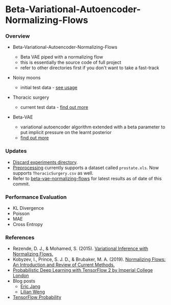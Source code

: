 # Beta-Variational-Autoencoder-Normalizing-Flows

### Overview
* Beta-Variational-Autoencoder-Normalizing-Flows
  * Beta VAE piped with a normalizing flow
  * this is essentially the source code of full project
  * refer to other directories first if you don't want to take a fast-track

* Noisy moons
  * initial test data - [see usage](https://scikit-learn.org/stable/modules/generated/sklearn.datasets.make_moons.html)

* Thoracic surgery 
  * current test data - [find out more](https://www.kaggle.com/sid321axn/thoraric-surgery)

* Beta-VAE 
  * variational autoencoder algorithm extended with a beta parameter to put implicit pressure on the learnt posterior
  * [find out more](https://paperswithcode.com/method/beta-vae)

### Updates 
* [Discard experiments directory](https://github.com/kaanguney/normalizing_flows/tree/main/notebooks/experiments).
* [Preprocessing](https://github.com/kaanguney/normalizing_flows/tree/main/scripts/preprocessing) currently supports a dataset called `prostate.xls`. Now supports `ThoracicSurgery.csv` as well.
* Refer to [beta-vae-normalizing-flows](https://github.com/kaanguney/normalizing_flows/tree/main/beta-vae-normalizing-flows) for latest results as of date of this commit.
  
### Performance Evaluation 
  * KL Divergence
  * Poisson
  * MAE
  * Cross Entropy

### References
* Rezende, D. J., & Mohamed, S. (2015). [Variational Inference with Normalizing Flows.](https://arxiv.org/abs/1505.05770v6)
* Kobyzev, I., Prince, S. J. D., & Brubaker, M. A. (2019). [Normalizing Flows: An Introduction and Review of Current Methods.](https://arxiv.org/abs/1908.09257v4)
* [Probabilistic Deep Learning with TensorFlow 2 by Imperial College London](https://www.coursera.org/learn/probabilistic-deep-learning-with-tensorflow2)
* Blog posts
  * [Eric Jang](https://github.com/ericjang/normalizing-flows-tutorial)
  * [Lilian Weng](https://lilianweng.github.io/lil-log/2018/10/13/flow-based-deep-generative-models.html)
* [TensorFlow Probability](https://www.tensorflow.org/probability)
